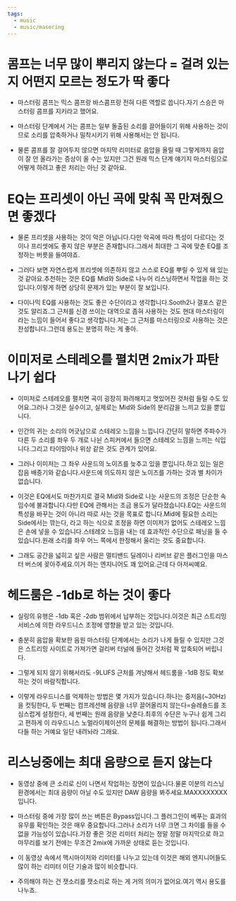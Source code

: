 ```yaml
---
tags:
  - music
  - music/masering
---
```

# 콤프는 너무 많이 뿌리지 않는다 = 걸려 있는지 어떤지 모르는 정도가 딱 좋다
- 마스터링 콤프는 믹스 콤프랑 바스콤프랑 전혀 다른 역할로 씁니다.자기 스승은 마스터링 콤프를 지키라고 했어요.

- 마스터링 단계에서 거는 콤프는 일부 돌출된 소리를 끌어들이기 위해 사용하는 것이므로 소리를 압축하거나 밀착시키기 위해 사용해서는 안 됩니다.

- 물론 콤프를 잘 걸어두지 않으면 마지막 리미터로 음압을 올릴 때 그렇게까지 음압이 잘 안 올라가는 증상이 올 수는 있지만 그건 원래 믹스 단계 얘기지 마스터링으로 어떻게 하려고 좋은 처리는 아닌 것 같아요.

# EQ는 프리셋이 아닌 곡에 맞춰 꼭 만져줬으면 좋겠다
- 물론 프리셋을 사용하는 것이 악은 아닙니다.다만 악곡에 따라 특성이 다르다는 것이나 프리셋에도 좋지 않은 부분은 존재합니다.그래서 최대한 그 곡에 맞춘 EQ를 조정하는 버릇을 들여야죠.

- 그러다 보면 자연스럽게 프리셋에 의존하지 않고 스스로 EQ를 뿌릴 수 있게 돼 있는 것 같아요.추천하는 것은 EQ를 Mid와 Side로 나누어 리스닝하면서 작업을 하는 것입니다.이렇게 하면 상당히 문제가 있는 부분이 잘 보입니다.

- 다이나믹 EQ를 사용하는 것도 좋은 수단이라고 생각합니다.Sooth2나 갤포스 같은 것도 알리죠.그 근처를 신경 쓰이는 대역으로 좁혀 사용하는 것도 현대 마스터링이라는 느낌이 들어서 좋다고 생각합니다.저는 그 근처를 마스터링으로 사용하는 것은 찬성합니다.그런데 용도는 분명히 하는 게 좋아.

# 이미저로 스테레오를 펼치면 2mix가 파탄나기 쉽다
- 이미저로 스테레오를 펼치면 곡이 굉장히 화려해지고 멋있어진 것처럼 들릴 수도 있어요.그러나 그것은 실수이고, 실제로는 Mid와 Side의 분리감을 느끼고 있을 뿐입니다.
- 인간의 귀는 소리의 어긋남으로 스테레오 느낌을 느낍니다.간단히 말하면 주파수가 다른 두 소리를 좌우 두 개로 나뉜 스피커에서 들으면 스테레오 느낌을 느끼는 식입니다.그리고 타이밍이나 위상 같은 것도 관계가 있어요.

- 그러나 이미저는 그 좌우 사운드의 노이즈를 늦추고 있을 뿐입니다.하고 있는 일은 잡음 배증기와 같습니다.사운드에 의도하지 않은 노이즈를 가하는 것과 별 차이가 없습니다.

- 이것은 EQ에서도 마찬가지로 결국 Mid와 Side로 나눈 사운드의 조정은 단순한 속임수에 불과합니다.다만 EQ에 관해서는 조금 용도가 달라졌습니다.EQ는 사운드의 특성을 바꾸는 것이 아니라 따로 사는 것을 목표로 합니다.Mid에 필요한 소리는 Side에서는 깎는다, 라고 하는 식으로 조정을 하면 이미저가 없어도 스테레오 느낌은 손에 넣을 수 있습니다.스테레오 느낌을 내는 데 효과적인 수단으로 패닝을 들 수 있습니다.원래 소리를 좌우 어느 쪽에서 한정해서 울리는 것도 중요합니다.

- 그래도 공간을 넓히고 싶은 사람은 멀티밴드 딜레이나 리버브 같은 플러그인을 마스터 버스에 꽂아주세요.이거 하는 엔지니어도 꽤 있어요.근데 다 아저씨예요.


# 헤드룸은 -1db로 하는 것이 좋다
- 실링의 유행은 -1db 혹은 -2db 범위에서 납부하는 것입니다.이것은 최근 스트리밍 서비스에 의한 라우드니스 조정에 영향을 받고 있는 것입니다.
- 충분히 음압을 확보한 음원 마스터링 단계에서는 소리가 나게 들릴 수 있지만 그것은 스트리밍 사이트로 가져가면 걸리버 터널에 들어간 것처럼 꽉 압축되어 버립니다.

- 그렇게 되지 않기 위해서라도 -9LUFS 근처를 겨냥해서 헤드룸을 -1dB 정도 확보하는 것이 바람직합니다.
- 이렇게 라우드니스를 억제하는 방법은 몇 가지가 있습니다.하나는 중저음(~30Hz)을 컷팅한다, 두 번째는 컴프레션해 음량을 너무 끌어올리지 않는다=슬레숄드를 조심스럽게 설정한다, 세 번째는 원래 음량을 낮춘다.최후의 수단은 누구나 쉽게 그리고 편하게 이 라우드니스 노멀라이제이션의 문제를 해결하는 방법이 됩니다.그래서 다들 하는 거예요 일단 내려놔라 그래요.

# 리스닝중에는 최대 음량으로 듣지 않는다
- 동영상 중에 큰 소리로 신이 나면서 작업하는 장면이 있습니다.물론 이분의 리스닝 환경에서는 최대 음량이 아닐 수도 있지만 DAW 음량을 봐주세요.MAXXXXXXXX입니다.
 
- 마스터링 중에 가장 많이 쓰는 버튼은 Bypass입니다.그 플러그인이 베푸는 효과의 유무를 확인하는 것은 매우 중요합니다.그러나 소리가 너무 크면 그 차이를 들을 수 없을 가능성이 있습니다.가장 좋은 것은 리미터 처리는 정말 정말 마지막으로 하고 마무리를 보기 전에는 무조건 2mix에 가까운 상태로 듣는 것입니다.

- 이 동영상 속에서 맥시마이저와 리미터를 나누고 있는데 이것은 해외 엔지니어들도 많이 하는 리미터 이단 기술과 많이 비슷합니다.
- 주의해야 하는 건 잿소리를 잿소리로 하는 게 거의 의미가 없어요.여기 역시 용도를 나누죠.

